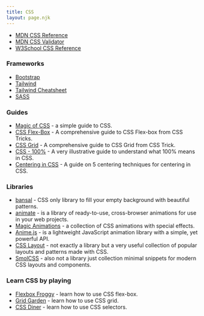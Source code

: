 ```yaml
---
title: CSS
layout: page.njk
---
```


- [MDN CSS Reference](https://developer.mozilla.org/en-US/docs/Web/CSS/Reference)
- [MDN CSS Validator](https://jigsaw.w3.org/css-validator/)
- [W3School CSS Reference](https://www.w3schools.com/css/default.asp)

### Frameworks

  - [Bootstrap](https://getbootstrap.com/)
  - [Tailwind](https://tailwindcss.com/docs/installation)
  - [Tailwind Cheatsheet](https://nerdcave.com/tailwind-cheat-sheet)
  - [SASS](https://sass-lang.com/documentation)

### Guides

  - [Magic of CSS](https://adamschwartz.co/magic-of-css/) - a simple guide to CSS.
  - [CSS Flex-Box](https://css-tricks.com/snippets/css/a-guide-to-flexbox/) - A comprehensive guide to CSS Flex-box from CSS Tricks.
  - [CSS Grid](https://css-tricks.com/snippets/css/complete-guide-grid/) -  A comprehensive guide to CSS Grid from CSS Trick.
  - [CSS - 100%](https://wattenberger.com/blog/css-percents) - A very illustrative guide to understand what 100% means in CSS.
  - [Centering in CSS](https://web.dev/centering-in-css/) - A guide on 5 centering techniques for centering in CSS.

 ### Libraries

  - [bansal](https://bansal.io/pattern-css#introduction) - CSS only library to fill your empty background with beautiful patterns.
  - [animate](https://animate.style/) - is a library of ready-to-use, cross-browser animations for use in your web projects.
  - [Magic Animations](https://www.minimamente.com/project/magic/) - a collection of CSS animations with special effects.
  - [Anime.js](https://animejs.com/) - is a lightweight JavaScript animation library with a simple, yet powerful API.
  - [CSS Layout](https://csslayout.io/) - not exactly a library but a very useful collection of popular layouts and patterns made with CSS.
  - [SmolCSS](https://smolcss.dev/) - also not a library just collection minimal snippets for modern CSS layouts and components.

### Learn CSS by playing
  - [Flexbox Froggy](https://flexboxfroggy.com/) - learn how to use CSS flex-box.
  - [Grid Garden](https://cssgridgarden.com/) - learn how to use CSS grid.
  - [CSS Diner](https://flukeout.github.io/) - learn how to use CSS selectors.